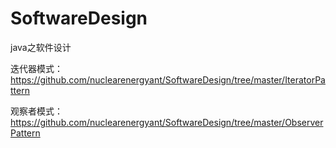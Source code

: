 # SoftwareDesign
java之软件设计

迭代器模式：https://github.com/nuclearenergyant/SoftwareDesign/tree/master/IteratorPattern

观察者模式：https://github.com/nuclearenergyant/SoftwareDesign/tree/master/ObserverPattern
